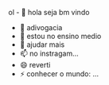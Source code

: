 ol - 👋 hola seja bm vindo
- 👀 adivogacia
- 🌱 estou no ensino medio
- 💞️  ajudar mais
- 📫 no instragam...
- 😄 reverti
- ⚡ conhecer o mundo: ...                       

<!---
devertidasilva/devertidasilva is a ✨ special ✨ repository because its `README.md` (this file) appears on your GitHub profile.
You can click the Preview link to take a look at your changes.
--->
